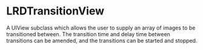 LRDTransitionView
=================

A UIView subclass which allows the user to supply an array of images to be transitioned between.  The transition time and delay time between transitions can be amended, and the transitions can be started and stopped.
